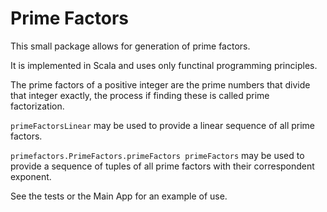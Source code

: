 Prime Factors
=============

This small package allows for generation of prime factors.

It is implemented in Scala and uses only functinal programming principles.

The prime factors of a positive integer are the prime numbers that divide
that integer exactly, the process if finding these is called
prime factorization.

`primeFactorsLinear` may be
used to provide a linear sequence of all prime factors.

`primefactors.PrimeFactors.primeFactors primeFactors` may be used to
provide a sequence of tuples of all prime factors with their correspondent
exponent.

See the tests or the Main App for an example of use.
